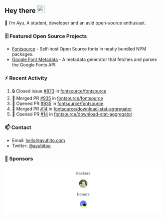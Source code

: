 ## Hey there <img src="https://media.giphy.com/media/hvRJCLFzcasrR4ia7z/giphy.gif" width="25" height="25">

📝 I'm Ayu. A student, developer and an avid open-source enthusiast.

### 🗄 Featured Open Source Projects

- [Fontsource](https://github.com/fontsource/fontsource) - Self-host Open Source fonts in neatly bundled NPM packages.
- [Google Font Metadata](https://github.com/fontsource/google-font-metadata) - A metadata generator that fetches and parses the Google Fonts API.

### ⚡ Recent Activity

<!--START_SECTION:activity-->

1. 🔒 Closed issue [#873](https://github.com/fontsource/fontsource/issues/873) in [fontsource/fontsource](https://github.com/fontsource/fontsource)
2. 🎉 Merged PR [#935](https://github.com/fontsource/fontsource/pull/935) in [fontsource/fontsource](https://github.com/fontsource/fontsource)
3. 💪 Opened PR [#935](https://github.com/fontsource/fontsource/pull/935) in [fontsource/fontsource](https://github.com/fontsource/fontsource)
4. 🎉 Merged PR [#14](https://github.com/fontsource/download-stat-aggregator/pull/14) in [fontsource/download-stat-aggregator](https://github.com/fontsource/download-stat-aggregator)
5. 💪 Opened PR [#14](https://github.com/fontsource/download-stat-aggregator/pull/14) in [fontsource/download-stat-aggregator](https://github.com/fontsource/download-stat-aggregator)
<!--END_SECTION:activity-->

### 📫 Contact

- Email: hello@ayuhito.com
- Twitter: [@ayuhitoo](https://twitter.com/ayuhitoo)

### :sparkling_heart: Sponsors

<p align="center">
  <a href="https://cdn.jsdelivr.net/gh/ayuhito/ayuhito/sponsors.svg">
    <img src='https://raw.githubusercontent.com/ayuhito/ayuhito/master/sponsors.svg'/>
  </a>
</p>
